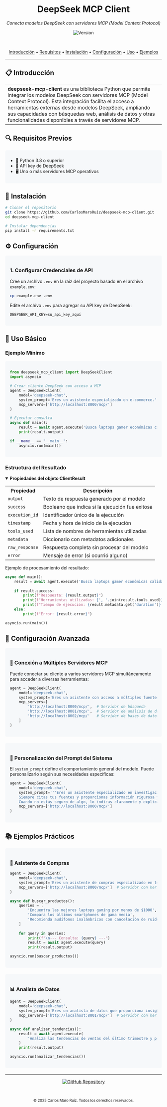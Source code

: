 <!-- Logo/Banner Header -->
<div align="center">
  <h1>
    DeepSeek MCP Client
  </h1>
  
  <p><em>Conecta modelos DeepSeek con servidores MCP (Model Context Protocol)</em></p>

  <!-- Version Badge -->
  <p>
    <img src="https://img.shields.io/badge/version-1.0.0-blue?style=for-the-badge" alt="Version"/>
  </p>
  
  <br/>
  
  <p align="center">
    <a href="#introducción">Introducción</a> •
    <a href="#requisitos-previos">Requisitos</a> •
    <a href="#instalación">Instalación</a> •
    <a href="#configuración">Configuración</a> •
    <a href="#uso-básico">Uso</a> •
    <a href="#ejemplos-prácticos">Ejemplos</a>
  </p>
</div>

<hr/>

## 📋 Introducción

<div align="center">
  <table>
    <tr>
      <td>
        <b>deepseek-mcp-client</b> es una biblioteca Python que permite integrar los modelos DeepSeek con servidores MCP (Model Context Protocol). Esta integración facilita el acceso a herramientas externas desde modelos DeepSeek, ampliando sus capacidades con búsquedas web, análisis de datos y otras funcionalidades disponibles a través de servidores MCP.
      </td>
    </tr>
  </table>
</div>

## 🔍 Requisitos Previos

<div style="background-color: #f6f8fa; padding: 10px; border-radius: 5px; margin-bottom: 20px;">
  <ul>
    <li>🐍 Python 3.8 o superior</li>
    <li>🔑 API key de DeepSeek</li>
    <li>🖥️ Uno o más servidores MCP operativos</li>
  </ul>
</div>

## 💾 Instalación

```bash
# Clonar el repositorio
git clone https://github.com/CarlosMaroRuiz/deepseek-mcp-client.git
cd deepseek-mcp-client

# Instalar dependencias
pip install -r requirements.txt
```

## ⚙️ Configuración

<div style="display: flex; gap: 20px; margin-bottom: 20px;">
  <div style="flex: 1; background-color: #f6f8fa; padding: 15px; border-radius: 5px;">
    <h3>1. Configurar Credenciales de API</h3>
    <p>Cree un archivo <code>.env</code> en la raíz del proyecto basado en el archivo <code>example.env</code>:</p>
    
```bash
cp example.env .env
```

<p>Edite el archivo <code>.env</code> para agregar su API key de DeepSeek:</p>

```
DEEPSEEK_API_KEY=su_api_key_aquí
```
  </div>
</div>

## 🚀 Uso Básico

### Ejemplo Mínimo

<div style="background-color: #f6f8fa; padding: 15px; border-radius: 5px; margin-bottom: 20px;">

```python
from deepseek_mcp_client import DeepSeekClient
import asyncio

# Crear cliente DeepSeek con acceso a MCP
agent = DeepSeekClient(
    model='deepseek-chat',
    system_prompt='Eres un asistente especializado en e-commerce.',
    mcp_servers=['http://localhost:8000/mcp/']
)

# Ejecutar consulta
async def main():
    result = await agent.execute('Busca laptops gamer económicas calidad precio')
    print(result.output)

if __name__ == "__main__":
    asyncio.run(main())
```
</div>

### Estructura del Resultado

<details open>
<summary><strong>Propiedades del objeto ClientResult</strong></summary>
<table>
  <tr>
    <th>Propiedad</th>
    <th>Descripción</th>
  </tr>
  <tr>
    <td><code>output</code></td>
    <td>Texto de respuesta generado por el modelo</td>
  </tr>
  <tr>
    <td><code>success</code></td>
    <td>Booleano que indica si la ejecución fue exitosa</td>
  </tr>
  <tr>
    <td><code>execution_id</code></td>
    <td>Identificador único de la ejecución</td>
  </tr>
  <tr>
    <td><code>timestamp</code></td>
    <td>Fecha y hora de inicio de la ejecución</td>
  </tr>
  <tr>
    <td><code>tools_used</code></td>
    <td>Lista de nombres de herramientas utilizadas</td>
  </tr>
  <tr>
    <td><code>metadata</code></td>
    <td>Diccionario con metadatos adicionales</td>
  </tr>
  <tr>
    <td><code>raw_response</code></td>
    <td>Respuesta completa sin procesar del modelo</td>
  </tr>
  <tr>
    <td><code>error</code></td>
    <td>Mensaje de error (si ocurrió alguno)</td>
  </tr>
</table>
</details>

Ejemplo de procesamiento del resultado:

```python
async def main():
    result = await agent.execute('Busca laptops gamer económicas calidad precio')
    
    if result.success:
        print(f"Respuesta: {result.output}")
        print(f"Herramientas utilizadas: {', '.join(result.tools_used)}")
        print(f"Tiempo de ejecución: {result.metadata.get('duration')} segundos")
    else:
        print(f"Error: {result.error}")

asyncio.run(main())
```

## 🔧 Configuración Avanzada

<div style="display: flex; flex-wrap: wrap; gap: 20px; margin-bottom: 20px;">
  <div style="flex: 1; min-width: 300px; background-color: #f6f8fa; padding: 15px; border-radius: 5px;">
    <h3>🔌 Conexión a Múltiples Servidores MCP</h3>
    <p>Puede conectar su cliente a varios servidores MCP simultáneamente para acceder a diversas herramientas:</p>
    
```python
agent = DeepSeekClient(
    model='deepseek-chat',
    system_prompt='Eres un asistente con acceso a múltiples fuentes de información.',
    mcp_servers=[
        'http://localhost:8000/mcp/',  # Servidor de búsqueda
        'http://localhost:8001/mcp/',  # Servidor de análisis de datos
        'http://localhost:8002/mcp/'   # Servidor de bases de datos
    ]
)
```
  </div>
  
  <div style="flex: 1; min-width: 300px; background-color: #f6f8fa; padding: 15px; border-radius: 5px;">
    <h3>💬 Personalización del Prompt del Sistema</h3>
    <p>El <code>system_prompt</code> define el comportamiento general del modelo. Puede personalizarlo según sus necesidades específicas:</p>
    
```python
agent = DeepSeekClient(
    model='deepseek-chat',
    system_prompt='''Eres un asistente especializado en investigación académica.
    Siempre citas tus fuentes y proporcionas información rigurosa y basada en evidencia.
    Cuando no estás seguro de algo, lo indicas claramente y explicas las limitaciones de tu conocimiento.''',
    mcp_servers=['http://localhost:8000/mcp/']
)
```
  </div>
</div>

## 📚 Ejemplos Prácticos

<div style="display: flex; flex-wrap: wrap; gap: 20px; margin-bottom: 20px;">
  <div style="flex: 1; min-width: 300px; background-color: #f6f8fa; padding: 15px; border-radius: 5px;">
    <h3>🛒 Asistente de Compras</h3>
    
```python
agent = DeepSeekClient(
    model='deepseek-chat',
    system_prompt='Eres un asistente de compras especializado en tecnología.',
    mcp_servers=['http://localhost:8000/mcp/']  # Servidor con herramientas de búsqueda
)

async def buscar_productos():
    queries = [
        'Encuentra las mejores laptops gaming por menos de $1000',
        'Compara los últimos smartphones de gama media',
        'Recomienda audífonos inalámbricos con cancelación de ruido'
    ]
    
    for query in queries:
        print(f"\n--- Consulta: {query} ---")
        result = await agent.execute(query)
        print(result.output)

asyncio.run(buscar_productos())
```
  </div>
  
  <div style="flex: 1; min-width: 300px; background-color: #f6f8fa; padding: 15px; border-radius: 5px;">
    <h3>📊 Analista de Datos</h3>
    
```python
agent = DeepSeekClient(
    model='deepseek-chat',
    system_prompt='Eres un analista de datos que proporciona insights claros y accionables.',
    mcp_servers=['http://localhost:8001/mcp/']  # Servidor con herramientas analíticas
)

async def analizar_tendencias():
    result = await agent.execute(
        'Analiza las tendencias de ventas del último trimestre y proporciona recomendaciones'
    )
    print(result.output)

asyncio.run(analizar_tendencias())
```
  </div>
</div>

---

<div align="center">
  <p>
    <a href="https://github.com/CarlosMaroRuiz/deepseek-mcp-client">
      <img src="https://img.shields.io/badge/GitHub-Repository-24292e.svg?style=for-the-badge&logo=github" alt="GitHub Repository"/>
    </a>
  </p>
  <br/>
  <p>
    <small>© 2025 Carlos Maro Ruiz. Todos los derechos reservados.</small>
  </p>
</div>
